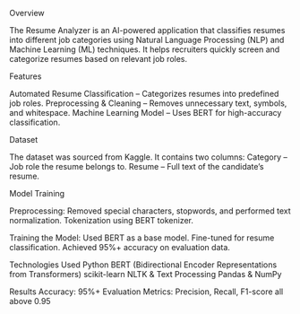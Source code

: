 Overview

The Resume Analyzer is an AI-powered application that classifies resumes into different job categories using Natural Language Processing (NLP) and Machine Learning (ML) techniques. It helps recruiters quickly screen and categorize resumes based on relevant job roles.

Features

Automated Resume Classification – Categorizes resumes into predefined job roles.
Preprocessing & Cleaning – Removes unnecessary text, symbols, and whitespace.
Machine Learning Model – Uses BERT for high-accuracy classification.

Dataset

The dataset was sourced from Kaggle.
It contains two columns:
Category – Job role the resume belongs to.
Resume – Full text of the candidate’s resume.

Model Training

Preprocessing:
Removed special characters, stopwords, and performed text normalization.
Tokenization using BERT tokenizer.

Training the Model:
Used BERT as a base model.
Fine-tuned for resume classification.
Achieved 95%+ accuracy on evaluation data.

Technologies Used
Python
BERT (Bidirectional Encoder Representations from Transformers)
scikit-learn
NLTK & Text Processing
Pandas & NumPy

Results
Accuracy: 95%+
Evaluation Metrics: Precision, Recall, F1-score all above 0.95
